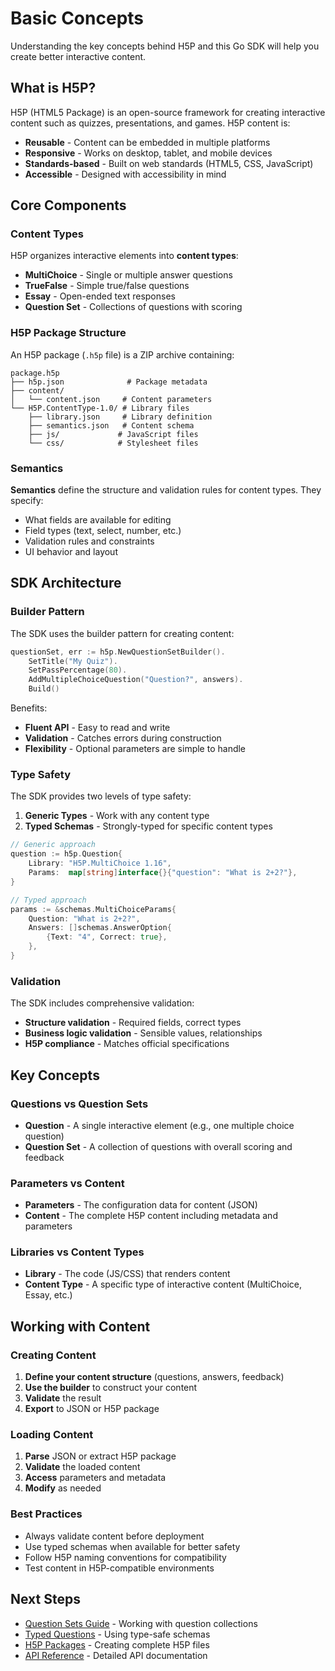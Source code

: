 # Basic Concepts

Understanding the key concepts behind H5P and this Go SDK will help you create better interactive content.

## What is H5P?

H5P (HTML5 Package) is an open-source framework for creating interactive content such as quizzes, presentations, and games. H5P content is:

- **Reusable** - Content can be embedded in multiple platforms
- **Responsive** - Works on desktop, tablet, and mobile devices  
- **Standards-based** - Built on web standards (HTML5, CSS, JavaScript)
- **Accessible** - Designed with accessibility in mind

## Core Components

### Content Types

H5P organizes interactive elements into **content types**:

- **MultiChoice** - Single or multiple answer questions
- **TrueFalse** - Simple true/false questions
- **Essay** - Open-ended text responses
- **Question Set** - Collections of questions with scoring

### H5P Package Structure

An H5P package (`.h5p` file) is a ZIP archive containing:

```
package.h5p
├── h5p.json              # Package metadata
├── content/
│   └── content.json     # Content parameters
└── H5P.ContentType-1.0/ # Library files
    ├── library.json     # Library definition
    ├── semantics.json   # Content schema
    ├── js/             # JavaScript files
    └── css/            # Stylesheet files
```

### Semantics

**Semantics** define the structure and validation rules for content types. They specify:

- What fields are available for editing
- Field types (text, select, number, etc.)
- Validation rules and constraints
- UI behavior and layout

## SDK Architecture

### Builder Pattern

The SDK uses the builder pattern for creating content:

```go
questionSet, err := h5p.NewQuestionSetBuilder().
    SetTitle("My Quiz").
    SetPassPercentage(80).
    AddMultipleChoiceQuestion("Question?", answers).
    Build()
```

Benefits:
- **Fluent API** - Easy to read and write
- **Validation** - Catches errors during construction
- **Flexibility** - Optional parameters are simple to handle

### Type Safety

The SDK provides two levels of type safety:

1. **Generic Types** - Work with any content type
2. **Typed Schemas** - Strongly-typed for specific content types

```go
// Generic approach
question := h5p.Question{
    Library: "H5P.MultiChoice 1.16",
    Params:  map[string]interface{}{"question": "What is 2+2?"},
}

// Typed approach  
params := &schemas.MultiChoiceParams{
    Question: "What is 2+2?",
    Answers: []schemas.AnswerOption{
        {Text: "4", Correct: true},
    },
}
```

### Validation

The SDK includes comprehensive validation:

- **Structure validation** - Required fields, correct types
- **Business logic validation** - Sensible values, relationships
- **H5P compliance** - Matches official specifications

## Key Concepts

### Questions vs Question Sets

- **Question** - A single interactive element (e.g., one multiple choice question)
- **Question Set** - A collection of questions with overall scoring and feedback

### Parameters vs Content

- **Parameters** - The configuration data for content (JSON)
- **Content** - The complete H5P content including metadata and parameters

### Libraries vs Content Types

- **Library** - The code (JS/CSS) that renders content
- **Content Type** - A specific type of interactive content (MultiChoice, Essay, etc.)

## Working with Content

### Creating Content

1. **Define your content structure** (questions, answers, feedback)
2. **Use the builder** to construct your content
3. **Validate** the result
4. **Export** to JSON or H5P package

### Loading Content

1. **Parse** JSON or extract H5P package
2. **Validate** the loaded content
3. **Access** parameters and metadata
4. **Modify** as needed

### Best Practices

- Always validate content before deployment
- Use typed schemas when available for better safety
- Follow H5P naming conventions for compatibility
- Test content in H5P-compatible environments

## Next Steps

- [Question Sets Guide](../guide/question-sets.md) - Working with question collections
- [Typed Questions](../guide/typed-questions.md) - Using type-safe schemas
- [H5P Packages](../guide/h5p-packages.md) - Creating complete H5P files
- [API Reference](../api/core-types.md) - Detailed API documentation